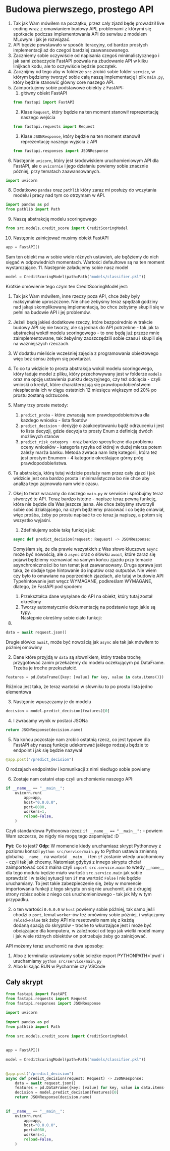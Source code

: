 # Budowa pierwszego, prostego API

1. Tak jak Wam mówiłem na początku, przez cały zjazd będę prowadził live coding wraz z omawianiem budowy API, problemami z którymi się spotkacie podczas implementowania API do serwisu z modelem MLowym i jak je rozwiązać.
2. API będzie powstawało w sposób iteracyjny, od bardzo prostych implementacji aż do czegoś bardziej zaawansowanego.
3. Zaczniemy sobie oczywiście od napisania czegoś minimalistycznego i jak sami zobaczycie FastAPI pozwala na zbudowanie API w kilku linijkach kodu, ale to oczywiście będzie początek.
4. Zacznijmy od tego aby w folderze `src` zrobić sobie folder `service`, w którym będziemy tworzyć sobie całą naszą implementację i plik `main.py`, który będzie stanowić główny core naszego API.
5. Zaimportujemy sobie podstawowe obiekty z FastAPI:
	1. główny obiekt FastAPI
	```python
	from fastapi import FastAPI  
	```
	2. Klase `Request`, który będzie na ten moment stanowił reprezentację naszego wejścia
	```python
	from fastapi.requests import Request
	```
	3. Klase `JSONResponse`, który będzie na ten moment stanowił reprezentację naszego wyjścia z API
	```python
	from fastapi.responses import JSONResponse
	```
6. Następnie `uvicorn`, który jest środowiskiem uruchomieniowym API dla FastAPI, ale o `uvicornie` i jego działaniu powiemy sobie znacznie później, przy tematach zaawansowanych.
```python
import uvicorn
```
8. Dodatkowo `pandas` oraz `pathlib` który zaraz mi posłuży do wczytania modelu i pracy nad tym co otrzymam w API.
```python
import pandas as pd  
from pathlib import Path
```
9. Naszą abstrakcję modelu scoringowego
```python
from src.models.credit_score import CreditScoringModel
```
10. Następnie zainicjować musimy obiekt FastAPI
```python
app = FastAPI()
```
Sam ten obiekt ma w sobie wiele różnych ustawień, ale bęðziemy do nich sięgać w odpowiednich momentach. Wartości defaultowe są na ten moment wystarczające.
11. Następnie załadujemy sobie nasz model
```python
model = CreditScoringModel(path=Path("models/classifier.pkl"))
```
Krótkie omówienie tego czym ten CreditScoringModel jest:
1. Tak jak Wam mówiłem, inne rzeczy poza API, chce żeby były maksymalnie uproszczone. Nie chce żebyśmy teraz spędzali godziny nad jakąś skomplikowaną implementacją, bo chce żebyśmy skupili się w pełni na budowie API i jej problemów.  
2. Jeżeli będą jakieś dodatkowe rzeczy, które bezpośrednio w trakcie budowy API się nie tworzy, ale są jednak do API potrzebne - tak jak ta abstrackaj wokół modelu scoringowego - to one będą już przeze mnie zaimplementowane, tak żebyśmy zaoszczędzili sobie czasu i skupili się na ważniejszych rzeczach.
3. W dodatku mieliście wcześniej zajęcia z programowania obiektowego więc bez sensu żebym się powtarzał.
4. To co tu widzicie to prosta abstrakcja wokól modelu scoringowego, który ładuje model z pliku, który przechowywany jest w folderze `models` oraz ma opcję ustawienia punktu decyzyjnego, czy też odcięcia - czyli wnioski o kredyt, które charakteryzują się prawdopodobieństwem niespłacenia ich w ciągu ostatnich 12 miesięcu większym od 20% po prostu zostaną odrzucone. 
5. Mamy trzy proste metody:
	1. `predict_proba` - które zwracają nam prawdopodobieństwa dla każdego wniosku - lista floatów
	2. `predict_decision` - decyzje o zaakceptowaniu bądź odrzuceniu i jest to lista decyzji, gdzie decyzja to prosty Enum z definicją dwóch możliwych stanów
	3. `predict_risk_category` - oraz bardzo specyficzne dla problemu oceny wniosków - kategoria ryzyka od której w dużej mierze potem zależy marża banku. Metoda zwraca nam listę kategorii, która tez jest prostym Enumem - 4 kategorie określające górny próg prawdopodobieństwa.
6. Ta abstrakcja, którą tutaj widzicie posłuży nam przez cały zjazd i jak widzicie jest ona bardzo prosta i minimalistyczna bo nie chce aby analiza tego zajmowała nam wiele czasu.

12. Okej to teraz wracamy do naszego `main.py` w serwisie i spróbujmy teraz stworzyć te API. Teraz bardzo istotne - napisze teraz pewną funkcję, która nie będzie dla Was jeszcze jasna. Ale chce żebyśmy stworzyli sobie coś działającego, na czym będziemy pracować i co będę omawiał, więc prośba, żeby po prostu napisać to co teraz ja napiszę, a potem się wszystko wyjaśni.
	1. Zdefiniujemy sobie taką funkcje jak:
	```python
	async def predict_decision(request: Request) -> JSONResponse:
	```
	Domyślam się, że dla prawie wszystkich z Was słowo kluczowe `async` może być nowością, ale o `async` oraz o słówku `await`, które zaraz się pojawi będziemy rozmawiać na samym końcu zjazdu przy temacie asynchroniczności bo ten temat jest zaawansowany.
	Druga sprawa jest taka, że dodaje type hintowanie do inputów oraz outputów. Nie wiem czy było to omawiane na poprzednich zjazdach, ale tutaj w budowie API Typehintowanie jest wręcz WYMAGANE, podkreślam WYMAGANE, dlatego, że FastAPI pod spodem:
	1. Przekształca dane wysyłane do API na obiekt, który tutaj został określony
	2. Tworzy automatycznie dokumentację na podstawie tego jakie są typy.  
 Następnie określmy sobie ciało funkcji:


1. 
```python
data = await request.json()
```
Drugie słówko `await`, może być nowością jak `async` ale tak jak mówiłem to później omówimy

2. Dane które przyjdą w `data` są słownikiem, który trzeba trochę przygotować zanim przekażemy do modelu oczekującym pd.DataFrame.
Trzeba je troche przekształcić.
```python
features = pd.DataFrame({key: [value] for key, value in data.items()})
```
Różnica jest taka, że teraz wartości w słowniku to po prostu lista jedno elementowa

3. Następnie wpuszczamy je do modelu
```python
decision = model.predict_decision(features)[0]
```

4. I zwracamy wynik w postaci JSONa
```python
return JSONResponse(decision.name)
```

5. Na końcu pozostaje nam zrobić ostatnią rzecz, co jest typowe dla FastAPI aby naszą funkcje udekorować jakiego rodzaju będzie to endpoint i jak się będzie nazywał

```python
@app.post("/predict_decision")
```
O rodzajach endpointów i komunikacji z nimi niedługo sobie powiemy

6. Zostaje nam ostatni etap czyli uruchomienie naszego API:

```python
if __name__ == "__main__":
    uvicorn.run(
        app=app,
        host="0.0.0.0",
        port=8080,
        workers=1,
        reload=False,
    )
```

Czyli standardowa Pythonowa rzecz `if __name__ == "__main__":` - powiem Wam szczerze, że nigdy nie mogę tego zapamiętać :D

**Pyt:** Co to jest? 
**Odp:** W momencie kiedy uruchamiasz skrypt Pythonowy z poziomu konsoli `python src/service/main.py` to Python ustawia zmienną globalną `__name__` na wartość `__main__` i ten `if` zostanie wtedy uruchomiony - czyli tak jak chcemy. Natomiast gdybyś z innego skryptu chciał zaimportować coś z maina czyli `import src.service.main` to wtedy `__name__` dla tego modułu będzie miało wartość `src.service.main` jak sobie sprawdzić i w takiej sytuacji ten `if` ma wartość `False` i nie będzie uruchamiany. To jest takie zabezpieczenie się, żeby w momencie importowania funkcji z tego skryptu on się nie uruchomił, ale z drugiej strony robisz sobie z niego coś uruchomieniowego - tak jak My w tym przypadku. 

2. o ten wartości `0.0.0.0` w `host` powiemy sobie później, tak samo jeśli chodzi o `port`, temat `worker`-ów też omówimy sobie później, i wyłączymy `reload=False` tak żeby API nie resetowało nam się z każdą dodaną spacją do skryptów - troche to wkurzające jest i może być obciążajace dla komputera, w zależności od tego jak wielki model mamy i jak wiele różnych obiektów on potrzebuje żeby go zainicjować.

API możemy teraz uruchomić na dwa sposoby:
1. Albo z terminala: ustawiamy sobie ścieżke 
		export PYTHONPATH=\`pwd\`
	i uruchamiamy `python src/service/main.py`
2. Albo klikając RUN w Pycharmie czy VSCode

## Cały skrypt

```python
from fastapi import FastAPI  
from fastapi.requests import Request  
from fastapi.responses import JSONResponse  
  
import uvicorn  
  
import pandas as pd  
from pathlib import Path  
  
from src.models.credit_score import CreditScoringModel  
  
  
app = FastAPI()  
  
model = CreditScoringModel(path=Path("models/classifier.pkl"))  
  
  
@app.post("/predict_decision")  
async def predict_decision(request: Request) -> JSONResponse:  
    data = await request.json()  
    features = pd.DataFrame({key: [value] for key, value in data.items()})  
    decision = model.predict_decision(features)[0]  
    return JSONResponse(decision.name)  
  
  
if __name__ == "__main__":  
    uvicorn.run(  
        app=app,  
        host="0.0.0.0",  
        port=8080,  
        workers=1,  
        reload=False,  
    )
```